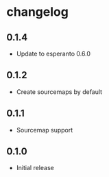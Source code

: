 # changelog

## 0.1.4

* Update to esperanto 0.6.0

## 0.1.2

* Create sourcemaps by default

## 0.1.1

* Sourcemap support

## 0.1.0

* Initial release